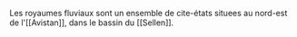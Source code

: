 Les royaumes fluviaux sont un ensemble de cite-états situees au nord-est de l'[[Avistan]], dans le bassin du [[Sellen]].